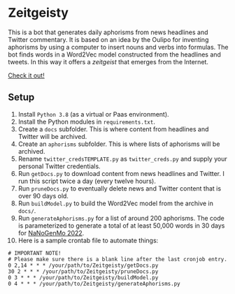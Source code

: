 # Zeitgeisty

This is a bot that generates daily aphorisms from news headlines and Twitter commentary. It is based on an idea by the Oulipo for inventing aphorisms by using a computer to insert nouns and verbs into formulas. The bot finds words in a Word2Vec model constructed from the headlines and tweets. In this way it offers a *zeitgeist* that emerges from the Internet.

[Check it out!](https://zeitgeisty.markwolff.name)

## Setup

1. Install `Python 3.8` (as a virtual or Paas environment).
2. Install the Python modules in `requirements.txt`.
3. Create a `docs` subfolder. This is where content from headlines and Twitter will be archived.
4. Create an `aphorisms` subfolder. This is where lists of aphorisms  will be archived.
5. Rename `twitter_credsTEMPLATE.py` as `twitter_creds.py` and supply your personal Twitter credentials.
6. Run `getDocs.py` to download content from news headlines and Twitter. I run this script twice a day (every twelve hours).
7. Run `pruneDocs.py` to eventually delete news and Twitter content that is over 90 days old.
8. Run `buildModel.py` to build the Word2Vec model from the archive in `docs/`.
9. Run `generateAphorisms.py` for a list of around 200 aphorisms. The code is parameterized to generate a total of at least 50,000 words in 30 days for [NaNoGenMo 2022](https://github.com/NaNoGenMo/2022).
10. Here is a sample crontab file to automate things:
```
# IMPORTANT NOTE!
# Please make sure there is a blank line after the last cronjob entry.
0 2,14 * * * /your/path/to/Zeitgeisty/getDocs.py
30 2 * * * /your/path/to/Zeitgeisty/pruneDocs.py
0 3 * * * /your/path/to/Zeitgeisty/buildModel.py
0 4 * * * /your/path/to/Zeitgeisty/generateAphorisms.py
```
